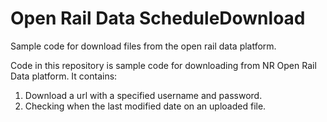 # Open Rail Data ScheduleDownload
Sample code for download files from the open rail data platform.

Code in this repository is sample code for downloading from NR Open Rail Data platform. It contains:

1. Download a url with a specified username and password.
2. Checking when the last modified date on an uploaded file.
